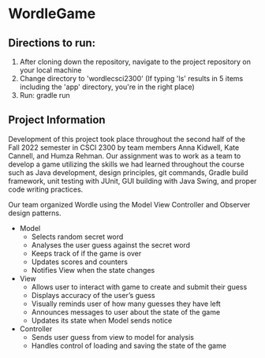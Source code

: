 # WordleGame

## Directions to run:
1. After cloning down the repository, navigate to the project repository on your local machine
2. Change directory to 'wordlecsci2300' (If typing 'ls' results in 5 items including the 'app' directory, you're in the right place)
3. Run: gradle run

## Project Information
Development of this project took place throughout the second half of the Fall 2022 semester in CSCI 2300 by team members Anna Kidwell, Kate Cannell, and Humza Rehman. Our assignment was to work as a team to develop a game utilizing the skills we had learned throughout the course such as Java development, design principles, git commands, Gradle build framework, unit testing with JUnit, GUI building with Java Swing, and proper code writing practices. 

Our team organized Wordle using the Model View Controller and Observer design patterns. 
* Model
  * Selects random secret word
  * Analyses the user guess against the secret word
  * Keeps track of if the game is over
  * Updates scores and counters
  * Notifies View when the state changes
* View
  * Allows user to interact with game to create and submit their guess
  * Displays accuracy of the user’s guess
  * Visually reminds user of how many guesses they have left
  * Announces messages to user about the state of the game
  * Updates its state when Model sends notice
* Controller
  * Sends user guess from view to model for analysis
  * Handles control of loading and saving the state of the game
 

